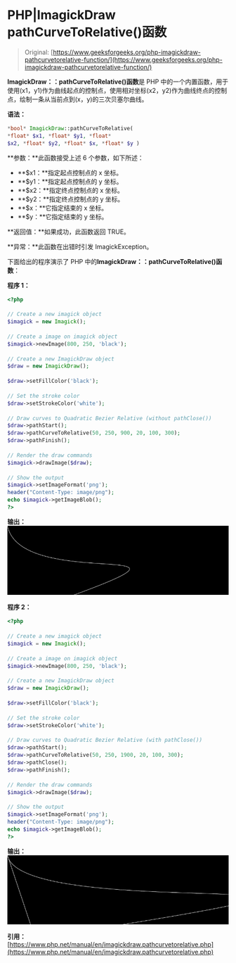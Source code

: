 # PHP|ImagickDraw pathCurveToRelative()函数

> Original: [https://www.geeksforgeeks.org/php-imagickdraw-pathcurvetorelative-function/](https://www.geeksforgeeks.org/php-imagickdraw-pathcurvetorelative-function/)

**ImagickDraw：：pathCurveToRelative()函数**是 PHP 中的一个内置函数，用于使用(x1，y1)作为曲线起点的控制点，使用相对坐标(x2，y2)作为曲线终点的控制点，绘制一条从当前点到(x，y)的三次贝塞尔曲线。

**语法：**

```php
*bool* ImagickDraw::pathCurveToRelative( 
*float* $x1, *float* $y1, *float* 
$x2, *float* $y2, *float* $x, *float* $y )
```

**参数：**此函数接受上述 6 个参数，如下所述：

*   **$x1：**指定起点控制点的 x 坐标。
*   **$y1：**指定起点控制点的 y 坐标。
*   **$x2：**指定终点控制点的 x 坐标。
*   **$y2：**指定终点控制点的 y 坐标。
*   **$x：**它指定结束的 x 坐标。
*   **$y：**它指定结束的 y 坐标。

**返回值：**如果成功，此函数返回 TRUE。

**异常：**此函数在出错时引发 ImagickException。

下面给出的程序演示了 PHP 中的**ImagickDraw：：pathCurveToRelative()函数**：

**程序 1：**

```php
<?php

// Create a new imagick object
$imagick = new Imagick();

// Create a image on imagick object
$imagick->newImage(800, 250, 'black');

// Create a new ImagickDraw object
$draw = new ImagickDraw();

$draw->setFillColor('black');

// Set the stroke color
$draw->setStrokeColor('white');

// Draw curves to Quadratic Bezier Relative (without pathClose())
$draw->pathStart();
$draw->pathCurveToRelative(50, 250, 900, 20, 100, 300);
$draw->pathFinish();

// Render the draw commands
$imagick->drawImage($draw);

// Show the output
$imagick->setImageFormat('png');
header("Content-Type: image/png");
echo $imagick->getImageBlob();
?>
```

**输出：**
![](img/764b3c2b5f585d7b05a7996483cbe7cd.png)

**程序 2：**

```php
<?php

// Create a new imagick object
$imagick = new Imagick();

// Create a image on imagick object
$imagick->newImage(800, 250, 'black');

// Create a new ImagickDraw object
$draw = new ImagickDraw();

$draw->setFillColor('black');

// Set the stroke color
$draw->setStrokeColor('white');

// Draw curves to Quadratic Bezier Relative (with pathClose())
$draw->pathStart();
$draw->pathCurveToRelative(50, 250, 1900, 20, 100, 300);
$draw->pathClose();
$draw->pathFinish();

// Render the draw commands
$imagick->drawImage($draw);

// Show the output
$imagick->setImageFormat('png');
header("Content-Type: image/png");
echo $imagick->getImageBlob();
?>
```

**输出：**
![](img/6d2a2017616b892550889dcb6faa1e47.png)

**引用：**[https://www.php.net/manual/en/imagickdraw.pathcurvetorelative.php](https://www.php.net/manual/en/imagickdraw.pathcurvetorelative.php)
